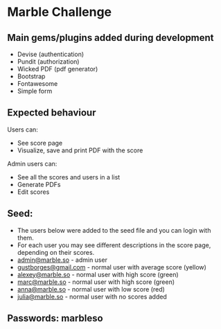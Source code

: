 # Marble Challenge

## Main gems/plugins added during development
- Devise (authentication)
- Pundit (authorization)
- Wicked PDF (pdf generator)
- Bootstrap
- Fontawesome
- Simple form

## Expected behaviour
Users can:
- See score page
- Visualize, save and print PDF with the score

Admin users can:
- See all the scores and users in a list
- Generate PDFs
- Edit scores

## Seed:
- The users below were added to the seed file and you can login with them.
- For each user you may see different descriptions in the score page, depending on their scores.
- admin@marble.so - admin user
- gustborges@gmail.com - normal user with average score (yellow)
- alexey@marble.so - normal user with high score (green)
- marc@marble.so - normal user with high score (green)
- anna@marble.so - normal user with low score (red)
- julia@marble.so - normal user with no scores added

## Passwords: marbleso




